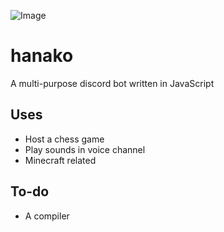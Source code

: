 ![Image](https://i.imgur.com/j0CgA16.png)
# hanako
A multi-purpose discord bot written in JavaScript

## Uses
* Host a chess game
* Play sounds in voice channel
* Minecraft related

## To-do
* A compiler
